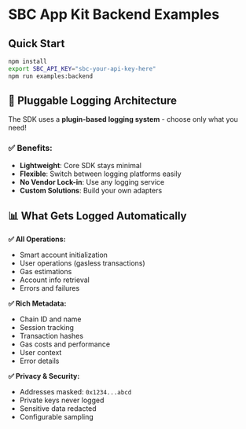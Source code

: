 # SBC App Kit Backend Examples

## Quick Start

```bash
npm install
export SBC_API_KEY="sbc-your-api-key-here"
npm run examples:backend
```

## 🔌 Pluggable Logging Architecture

The SDK uses a **plugin-based logging system** - choose only what you need!

### **✅ Benefits:**

- **Lightweight**: Core SDK stays minimal
- **Flexible**: Switch between logging platforms easily
- **No Vendor Lock-in**: Use any logging service
- **Custom Solutions**: Build your own adapters


## 📊 What Gets Logged Automatically

**✅ All Operations:**

- Smart account initialization
- User operations (gasless transactions)
- Gas estimations
- Account info retrieval
- Errors and failures

**✅ Rich Metadata:**

- Chain ID and name
- Session tracking  
- Transaction hashes
- Gas costs and performance
- User context
- Error details

**✅ Privacy & Security:**

- Addresses masked: `0x1234...abcd`
- Private keys never logged
- Sensitive data redacted
- Configurable sampling
